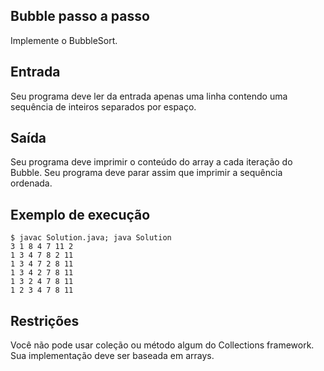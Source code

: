 ## Bubble passo a passo

Implemente o BubbleSort.

## Entrada

Seu programa deve ler da entrada apenas uma linha contendo uma sequência de inteiros separados por espaço.

## Saída

Seu programa deve imprimir o conteúdo do array a cada iteração do Bubble. Seu programa deve parar assim que imprimir a sequência ordenada.

## Exemplo de execução

	$ javac Solution.java; java Solution
	3 1 8 4 7 11 2
	1 3 4 7 8 2 11
	1 3 4 7 2 8 11
	1 3 4 2 7 8 11
	1 3 2 4 7 8 11
	1 2 3 4 7 8 11

## Restrições

Você não pode usar coleção ou método algum do Collections framework. Sua implementação deve ser baseada em arrays.